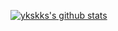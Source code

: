 [![ykskks's github stats](https://github-readme-stats.vercel.app/api?username=ykskks&count_private=true)](https://github.com/anuraghazra/github-readme-stats)
